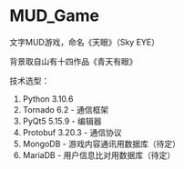 # MUD_Game
文字MUD游戏，命名《天眼》（Sky EYE）

背景取自山有十四作品《青天有眼》

技术选型：
1. Python 3.10.6
2. Tornado 6.2 - 通信框架
3. PyQt5 5.15.9 - 编辑器
4. Protobuf 3.20.3 - 通信协议
5. MongoDB - 游戏内容通讯用数据库（待定）
6. MariaDB - 用户信息比对用数据库（待定）